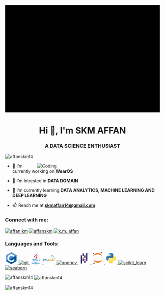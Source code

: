 

<img src="profile.gif" class="centerImage" width="600" height="350">

<h1 align="center">Hi 👋, I'm SKM AFFAN</h1>
<h3 align="center">A DATA SCIENCE ENTHUSIAST</h3>

<p align="left"> <img src="https://komarev.com/ghpvc/?username=affanskm14&label=Profile%20views&color=0e75b6&style=flat" alt="affanskm14" /> </p>

<img align="right" alt="Coding" width="400" src="https://indoanalytica.com/static/images/data-science-2.gif">

- 🔭 I’m currently working on **WearOS**

- 👯 I’m Intrested in **DATA DOMAIN**

- 🌱 I’m currently learning **DATA ANALYTICS, MACHINE LEARNING AND DEEP LEARNING**

- 📫 Reach me at **skmaffan14@gmail.com**

<h3 align="left">Connect with me:</h3>
<p align="left">
<a href="https://linkedin.com/in/affankm" target="blank"><img align="center" src="https://raw.githubusercontent.com/rahuldkjain/github-profile-readme-generator/master/src/images/icons/Social/linked-in-alt.svg" alt="affan km" height="30" width="40" /></a>
<a href="https://kaggle.com/affanskm" target="blank"><img align="center" src="https://raw.githubusercontent.com/rahuldkjain/github-profile-readme-generator/master/src/images/icons/Social/kaggle.svg" alt="affanskm" height="30" width="40" /></a>
<a href="https://instagram.com/k.m. affan" target="blank"><img align="center" src="https://raw.githubusercontent.com/rahuldkjain/github-profile-readme-generator/master/src/images/icons/Social/instagram.svg" alt="k.m. affan" height="30" width="40" /></a>
</p>

<h3 align="left">Languages and Tools:</h3>
<p align="left"> <a href="https://www.cprogramming.com/" target="_blank" rel="noreferrer"> <img src="https://raw.githubusercontent.com/devicons/devicon/master/icons/c/c-original.svg" alt="c" width="40" height="40"/> </a> <a href="https://git-scm.com/" target="_blank" rel="noreferrer"> <img src="https://www.vectorlogo.zone/logos/git-scm/git-scm-icon.svg" alt="git" width="40" height="40"/> </a> <a href="https://www.java.com" target="_blank" rel="noreferrer"> <img src="https://raw.githubusercontent.com/devicons/devicon/master/icons/java/java-original.svg" alt="java" width="40" height="40"/> </a> <a href="https://www.mysql.com/" target="_blank" rel="noreferrer"> <img src="https://raw.githubusercontent.com/devicons/devicon/master/icons/mysql/mysql-original-wordmark.svg" alt="mysql" width="40" height="40"/> </a> <a href="https://opencv.org/" target="_blank" rel="noreferrer"> <img src="https://www.vectorlogo.zone/logos/opencv/opencv-icon.svg" alt="opencv" width="40" height="40"/> </a> <a href="https://pandas.pydata.org/" target="_blank" rel="noreferrer"> <img src="https://raw.githubusercontent.com/devicons/devicon/2ae2a900d2f041da66e950e4d48052658d850630/icons/pandas/pandas-original.svg" alt="pandas" width="40" height="40"/> </a> <a href="https://jupyter.org/" target="_blank" rel="noreferrer"> <img src="https://raw.githubusercontent.com/devicons/devicon/master/icons/jupyter/jupyter-original.svg" alt="c" width="40" height="40"/> </a> <a href="https://www.python.org" target="_blank" rel="noreferrer"> <img src="https://raw.githubusercontent.com/devicons/devicon/master/icons/python/python-original.svg" alt="python" width="40" height="40"/> </a> <a href="https://scikit-learn.org/" target="_blank" rel="noreferrer"> <img src="https://upload.wikimedia.org/wikipedia/commons/0/05/Scikit_learn_logo_small.svg" alt="scikit_learn" width="40" height="40"/> </a> <a href="https://seaborn.pydata.org/" target="_blank" rel="noreferrer"> <img src="https://seaborn.pydata.org/_images/logo-mark-lightbg.svg" alt="seaborn" width="40" height="40"/> </a> </p>

<p><img align="left" src="https://github-readme-stats.vercel.app/api/top-langs?username=affanskm14&show_icons=true&locale=en&layout=compact" alt="affanskm14" /></p>

<p>&nbsp;<img align="center" src="https://github-readme-stats.vercel.app/api?username=affanskm14&show_icons=true&locale=en" alt="affanskm14" /></p>

<p><img align="center" src="https://github-readme-streak-stats.herokuapp.com/?user=affanskm14&" alt="affanskm14" /></p>

